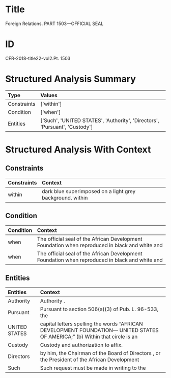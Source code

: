 # Title

 Foreign Relations. PART 1503—OFFICIAL SEAL


# ID

 CFR-2018-title22-vol2.Pt. 1503


# Structured Analysis Summary

| Type        | Values                                                                     |
|:------------|:---------------------------------------------------------------------------|
| Constraints | ['within']                                                                 |
| Condition   | ['when']                                                                   |
| Entities    | ['Such', 'UNITED STATES', 'Authority', 'Directors', 'Pursuant', 'Custody'] |


# Structured Analysis With Context

 


## Constraints

| Constraints   | Context                                                   |
|:--------------|:----------------------------------------------------------|
| within        | dark blue superimposed on a light grey background. within |


## Condition

| Condition   | Context                                                                                         |
|:------------|:------------------------------------------------------------------------------------------------|
| when        | The official seal of the African Development Foundation when  reproduced in black and white and |
| when        | The official seal of the African Development Foundation when  reproduced in black and white and |


## Entities

| Entities      | Context                                                                                                                                       |
|:--------------|:----------------------------------------------------------------------------------------------------------------------------------------------|
| Authority     | Authority .                                                                                                                                   |
| Pursuant      | Pursuant to section 506(a)(3) of Pub. L. 96-533, the                                                                                          |
| UNITED STATES | capital letters spelling the words &#8220;AFRICAN DEVELOPMENT FOUNDATION&#8212; UNITED STATES OF AMERICA;&#8221; (b) Within that circle is an |
| Custody       | Custody  and authorization to affix.                                                                                                          |
| Directors     | by him, the Chairman of the Board of Directors , or the President of the African Development                                                  |
| Such          | Such request must be made in writing to the                                                                                                   |


